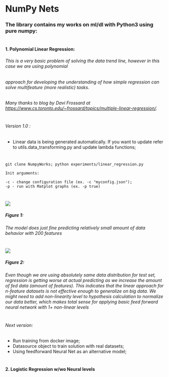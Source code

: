 # NumPy Nets

### The library contains my works on ml/dl with Python3 using pure numpy:
#
#

#### 1. Polynomial Linear Regression:

###### This is a very basic problem of solving the data trend line, however in this case we are using polynomial 
###### approach for developing the understanding of how simple regression can solve multifeature (more realistic) tasks. 
###### Many thanks to blog by Davi Frossard at https://www.cs.toronto.edu/~frossard/topics/multiple-linear-regression/. 
#
###### Version 1.0 :

- Linear data is being generated automatically. If you want to update refer to utils.data_transforming.py
and update lambda functions;
#

    git clone NumpyWorks; python experiments/linear_regression.py
    
    Init arguments:
    
    -c - change configuration file (ex. -c "myconfig.json");
    -p - run with Matplot graphs (ex. -p true)       

#
![](file:///home/yegor/Pictures/model_small.png)
##### Figure 1: 
*The model does just fine predicting relatively small amount of data behavior with 200 features*
#


![](file:///home/yegor/Pictures/model_big.png)
##### Figure 2: 
*Even though we are using absolutely same data distribution for test set, regression is getting worse at actual predicting as we increase the amount of fed data (amount of features).* 
*This indicates that the linear approach for n-feature datasets is not effective enough to generalize on big data. We might need to add non-linearity level to hypothesis calculation to normalize our data better, which makes total sense for applying basic feed forward neural network with 1+ non-linear levels*

#
###### Next version:

- Run training from docker image;
- Datasource object to train solution with real datasets;
- Using feedforward Neural Net as an alternative model;
#
#

#### 2. Logistic Regression w/wo Neural levels